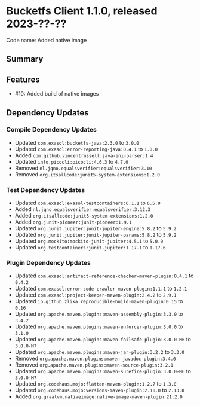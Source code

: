 # Bucketfs Client 1.1.0, released 2023-??-??

Code name: Added native image

## Summary

## Features

* #10: Added build of native images

## Dependency Updates

### Compile Dependency Updates

* Updated `com.exasol:bucketfs-java:2.3.0` to `3.0.0`
* Updated `com.exasol:error-reporting-java:0.4.1` to `1.0.0`
* Added `com.github.vincentrussell:java-ini-parser:1.4`
* Updated `info.picocli:picocli:4.6.3` to `4.7.0`
* Removed `nl.jqno.equalsverifier:equalsverifier:3.10`
* Removed `org.itsallcode:junit5-system-extensions:1.2.0`

### Test Dependency Updates

* Updated `com.exasol:exasol-testcontainers:6.1.1` to `6.5.0`
* Added `nl.jqno.equalsverifier:equalsverifier:3.12.3`
* Added `org.itsallcode:junit5-system-extensions:1.2.0`
* Added `org.junit-pioneer:junit-pioneer:1.9.1`
* Updated `org.junit.jupiter:junit-jupiter-engine:5.8.2` to `5.9.2`
* Updated `org.junit.jupiter:junit-jupiter-params:5.8.2` to `5.9.2`
* Updated `org.mockito:mockito-junit-jupiter:4.5.1` to `5.0.0`
* Updated `org.testcontainers:junit-jupiter:1.17.1` to `1.17.6`

### Plugin Dependency Updates

* Updated `com.exasol:artifact-reference-checker-maven-plugin:0.4.1` to `0.4.2`
* Updated `com.exasol:error-code-crawler-maven-plugin:1.1.1` to `1.2.1`
* Updated `com.exasol:project-keeper-maven-plugin:2.4.2` to `2.9.1`
* Updated `io.github.zlika:reproducible-build-maven-plugin:0.15` to `0.16`
* Updated `org.apache.maven.plugins:maven-assembly-plugin:3.3.0` to `3.4.2`
* Updated `org.apache.maven.plugins:maven-enforcer-plugin:3.0.0` to `3.1.0`
* Updated `org.apache.maven.plugins:maven-failsafe-plugin:3.0.0-M6` to `3.0.0-M7`
* Updated `org.apache.maven.plugins:maven-jar-plugin:3.2.2` to `3.3.0`
* Removed `org.apache.maven.plugins:maven-javadoc-plugin:3.4.0`
* Removed `org.apache.maven.plugins:maven-source-plugin:3.2.1`
* Updated `org.apache.maven.plugins:maven-surefire-plugin:3.0.0-M6` to `3.0.0-M7`
* Updated `org.codehaus.mojo:flatten-maven-plugin:1.2.7` to `1.3.0`
* Updated `org.codehaus.mojo:versions-maven-plugin:2.10.0` to `2.13.0`
* Added `org.graalvm.nativeimage:native-image-maven-plugin:21.2.0`

